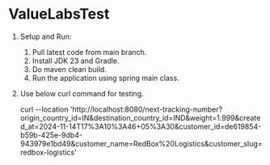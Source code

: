 # ValueLabsTest
1. Setup and Run:
   1. Pull latest code from main branch.
   2. Install JDK 23 and Gradle.
   3. Do maven clean build.
   4. Run the application using spring main class.
 2. Use below curl command for testing.
    
    curl --location 'http://localhost:8080/next-tracking-number?origin_country_id=IN&destination_country_id=IND&weight=1.999&created_at=2024-11-14T17%3A10%3A46+05%3A30&customer_id=de619854-b59b-425e-9db4-943979e1bd49&customer_name=RedBox%20Logistics&customer_slug=redbox-logistics'

